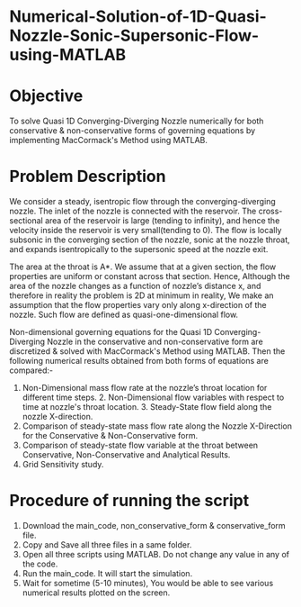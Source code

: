 # Numerical-Solution-of-1D-Quasi-Nozzle-Sonic-Supersonic-Flow-using-MATLAB

# Objective 
To solve Quasi 1D Converging-Diverging Nozzle numerically for both conservative & non-conservative forms of governing equations by implementing MacCormack's Method using MATLAB.

# Problem Description
We consider a steady, isentropic flow through the converging-diverging nozzle. The inlet of the nozzle is connected with the reservoir. The cross-sectional area of the reservoir is large (tending to infinity), and hence the velocity inside the reservoir is very small(tending to 0). The flow is locally subsonic in the converging section of the nozzle, sonic at the nozzle throat, and expands isentropically to the supersonic speed at the nozzle exit. 

The area at the throat is A*. We assume that at a given section, the flow properties are uniform or constant across that section. Hence, Although the area of the nozzle changes as a function of nozzle’s distance x, and therefore in reality the problem is 2D at minimum in reality, We make an assumption that the flow properties vary only along x-direction of the nozzle. Such flow are defined as quasi-one-dimensional flow.	

Non-dimensional governing equations for the Quasi 1D Converging-Diverging Nozzle in the conservative and non-conservative form are discretized & solved with MacCormack's Method using MATLAB. Then the following numerical results obtained from both forms of equations are compared:-

1. Non-Dimensional mass flow rate at the nozzle’s throat location for different time steps.
2. Non-Dimensional flow variables with respect to time at nozzle's throat location.
3. Steady-State flow field along the nozzle X-direction.
4. Comparison of steady-state mass flow rate along the Nozzle X-Direction for the Conservative & Non-Conservative form.
5. Comparison of steady-state flow variable at the throat between Conservative, Non-Conservative and Analytical Results.
6. Grid Sensitivity study.

# Procedure of running the script
1. Download the main_code, non_conservative_form & conservative_form file.
2. Copy and Save all three files in a same folder.
3. Open all three scripts using MATLAB. Do not change any value in any of the code. 
4. Run the main_code. It will start the simulation.
5. Wait for sometime (5-10 minutes), You would be able to see various numerical results plotted on the screen.

